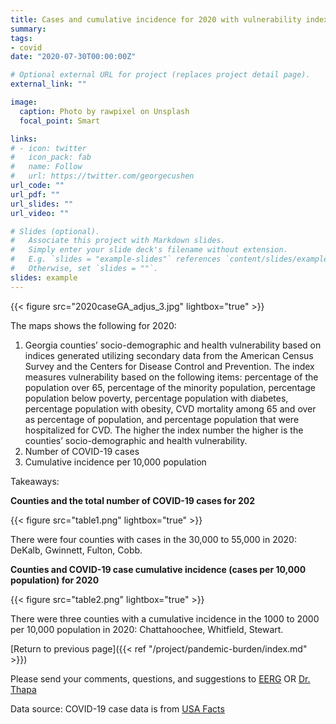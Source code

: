 ```yaml
---
title: Cases and cumulative incidence for 2020 with vulnerability index
summary:
tags:
- covid
date: "2020-07-30T00:00:00Z"

# Optional external URL for project (replaces project detail page).
external_link: ""

image:
  caption: Photo by rawpixel on Unsplash
  focal_point: Smart

links:
# - icon: twitter
#   icon_pack: fab
#   name: Follow
#   url: https://twitter.com/georgecushen
url_code: ""
url_pdf: ""
url_slides: ""
url_video: ""

# Slides (optional).
#   Associate this project with Markdown slides.
#   Simply enter your slide deck's filename without extension.
#   E.g. `slides = "example-slides"` references `content/slides/example-slides.md`.
#   Otherwise, set `slides = ""`.
slides: example
---
```


{{< figure src="2020caseGA_adjus_3.jpg" lightbox="true" >}}

The maps shows the following for 2020:  

1.  Georgia counties’ socio-demographic and health vulnerability based on indices generated utilizing secondary data from the American Census Survey and the Centers for Disease Control and Prevention. The index measures vulnerability based on the following items: percentage of the population over 65, percentage of the minority population, percentage population below poverty, percentage population with diabetes, percentage population with obesity, CVD mortality among 65 and over as percentage of population, and percentage population that were hospitalized for CVD. The higher the index number the higher is the counties’ socio-demographic and health vulnerability.
2.	Number of COVID-19 cases 
3.	Cumulative incidence per 10,000 population

Takeaways:

**Counties and the total number of COVID-19 cases for 202**

{{< figure src="table1.png" lightbox="true" >}}

There were four counties with cases in the 30,000 to 55,000 in 2020: DeKalb, Gwinnett, Fulton, Cobb.

**Counties and COVID-19 case cumulative incidence (cases per 10,000 population) for 2020**

{{< figure src="table2.png" lightbox="true" >}}

There were three counties with a cumulative incidence in the 1000 to 2000 per 10,000 population in 2020: Chattahoochee, Whitfield, Stewart.

[Return to previous page]({{< ref "/project/pandemic-burden/index.md" >}})

Please send your comments, questions, and suggestions to [EERG](mailto:eerg@uga.edu) OR [Dr. Thapa](mailto:jrthapa@uga.edu)

Data source: 
COVID-19 case data is from <a href="http://usafacts.org" target="_blank">USA Facts</a>



